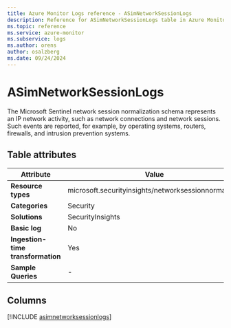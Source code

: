 ```yaml
---
title: Azure Monitor Logs reference - ASimNetworkSessionLogs
description: Reference for ASimNetworkSessionLogs table in Azure Monitor Logs.
ms.topic: reference
ms.service: azure-monitor
ms.subservice: logs
ms.author: orens
author: osalzberg
ms.date: 09/24/2024
---
```


# ASimNetworkSessionLogs

The Microsoft Sentinel network session normalization schema represents an IP network activity, such as network connections and network sessions. Such events are reported, for example, by operating systems, routers, firewalls, and intrusion prevention systems.


## Table attributes

|Attribute|Value|
|---|---|
|**Resource types**|microsoft.securityinsights/networksessionnormalized|
|**Categories**|Security|
|**Solutions**| SecurityInsights|
|**Basic log**|No|
|**Ingestion-time transformation**|Yes|
|**Sample Queries**|-|



## Columns
  
[!INCLUDE [asimnetworksessionlogs](~/reusable-content/ce-skilling/azure/includes/azure-monitor/reference/tables/asimnetworksessionlogs-include.md)]
